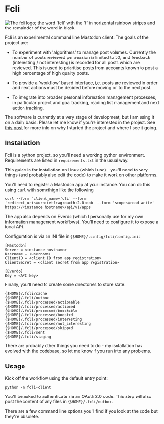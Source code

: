# Fcli

![The fcli logo; the word 'fcli' with the 'f' in horizontal rainbow stripes and the remainder of the word in black.](/assets/images/projects/fcli/fcli-logo-1024-rect.webp "The fcli logo")

Fcli is an experimental command line Mastodon client. The goals of the project are:

* To experiment with 'algorithms' to manage post volumes. Currently the number
of posts reviewed per session is limited to 50, and feedback (interesting /
not interesting) is recorded for all posts which are reviewed. This is used to
prioritise posts from accounts known to post a high percentage of high quality
posts.

* To provide a 'workflow' based interface, i,e. posts are reviewed in order and
next actions must be decided before moving on to the next post.

* To integrate into broader personal information management processes, in
particular project and goal tracking, reading list management and next action
tracking.

The software is currently at a very stage of development, but I am using it on
a daily basis. Please let me know if you're interested in the project. See
[this post](http://philcowans.com/articles/2024-05-18-fcli-introduction.html)
for more info on why I started the project and where I see it going.

## Installation

Fcli is a python project, so you'll need a working python environment.
Requirements are listed in `requirements.txt` in the usual way.

This guide is for installation on Linux (which I use) - you'll need to vary
things (and probably also edit the code) to make it work on other platforms.

You'll need to register a Mastodon app at your instance. You can do this using
`curl` with somethign like the following:

```
curl --form 'client_name=fcli' --form 'redirect_uris=urn:ietf:wg:oauth:2.0:oob' --form 'scopes=read write' https://<instance hostname>/api/v1/apps
```

The app also depends on Everdo (which I personally use for my own information
management workflows). You'll need to configure it to expose a local API. 

Configuration is via an INI file in `{$HOME}/.config/fcli/config.ini`:

```
[Mastodon]
Server = <instance hostname>
Username = <username>
ClientID = <client ID from app registration>
ClientSecret = <client secret from app registration>

[Everdo]
Key = <API key>
```

Finally, you'll need to create some directories to store state:

```
{$HOME}/.fcli/cache
{$HOME}/.fcli/outbox
{$HOME}/.fcli/processed/actionable
{$HOME}/.fcli/processed/actioned
{$HOME}/.fcli/processed/boostable
{$HOME}/.fcli/processed/boosted
{$HOME}/.fcli/processed/interesting
{$HOME}/.fcli/processed/not_interesting
{$HOME}/.fcli/processed/skipped
{$HOME}/.fcli/sent
{$HOME}/.fcli/staging
```

There are probably other things you need to do - my isntallation has evolved
with the codebase, so let me know if you run into any problems.

## Usage

Kick off the workflow using the default entry point:

```
python -m fcli-client
```

You'll be asked to authenticate via an OAuth 2.0 code. This step will also post
the content of any files in `{$HOME}/.fcli/outbox`.

There are a few command line options you'll find if you look at the code but they're obsolete.

